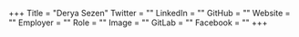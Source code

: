+++
Title = "Derya Sezen"
Twitter = ""
LinkedIn = ""
GitHub = ""
Website = ""
Employer = ""
Role = ""
Image = ""
GitLab = ""
Facebook = ""
+++

